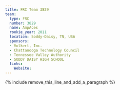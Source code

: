 ```yaml
---
title: FRC Team 3829
team:
  type: FRC
  number: 3829
  name: AmpAces
  rookie_year: 2011
  location: Soddy-Daisy, TN, USA
  sponsors:
  - Volkert, Inc.
  - Chattanooga Technology Council
  - Tennessee Valley Authority
  - SODDY DAISY HIGH SCHOOL
  links:
    Website:
---
```


{% include remove_this_line_and_add_a_paragraph %}
